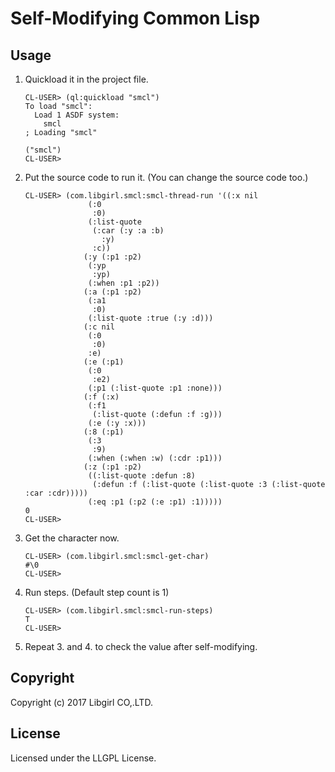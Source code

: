# Self-Modifying Common Lisp
## Usage
1. Quickload it in the project file.
    ```
    CL-USER> (ql:quickload "smcl")
    To load "smcl":
      Load 1 ASDF system:
        smcl
    ; Loading "smcl"

    ("smcl")
    CL-USER> 
    ```
2. Put the source code to run it. (You can change the source code too.)
    ```
    CL-USER> (com.libgirl.smcl:smcl-thread-run '((:x nil
                  (:0
                   :0)
                  (:list-quote
                   (:car (:y :a :b)
                     :y)
                   :c))
                 (:y (:p1 :p2)
                  (:yp
                   :yp)
                  (:when :p1 :p2))
                 (:a (:p1 :p2)
                  (:a1
                   :0)
                  (:list-quote :true (:y :d)))
                 (:c nil
                  (:0
                   :0)
                  :e)
                 (:e (:p1)
                  (:0
                   :e2)
                  (:p1 (:list-quote :p1 :none)))
                 (:f (:x)
                  (:f1
                   (:list-quote (:defun :f :g)))
                  (:e (:y :x)))
                 (:8 (:p1)
                  (:3
                   :9)
                  (:when (:when :w) (:cdr :p1)))
                 (:z (:p1 :p2)
                  ((:list-quote :defun :8)
                   (:defun :f (:list-quote (:list-quote :3 (:list-quote :car :cdr)))))
                  (:eq :p1 (:p2 (:e :p1) :1)))))
    0
    CL-USER>
    ```
3. Get the character now.
    ```
    CL-USER> (com.libgirl.smcl:smcl-get-char)
    #\0
    CL-USER>
    ```
4. Run steps. (Default step count is 1)
    ```
    CL-USER> (com.libgirl.smcl:smcl-run-steps)
    T
    CL-USER>
    ```
5. Repeat 3. and 4. to check the value after self-modifying.
## Copyright
Copyright (c) 2017 Libgirl CO,.LTD.

## License
Licensed under the LLGPL License.